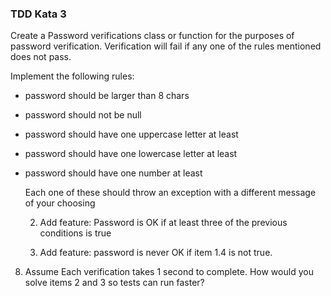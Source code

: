 ### TDD Kata 3
Create a Password verifications class or function for the purposes of password verification.  Verification will fail if any one of the rules mentioned does not pass.

Implement the following rules:

- password should be larger than 8 chars

- password should not be null

- password should have one uppercase letter at least

- password should have one lowercase letter at least

- password should have one number at least

     Each one of these should throw an exception with a different message of your choosing

    2. Add feature: Password is OK if at least three of the previous conditions is true

    3. Add feature: password is never OK if item 1.4 is not true.

8. Assume Each verification takes 1 second to complete. How would you solve  items 2 and 3  so tests can run faster?